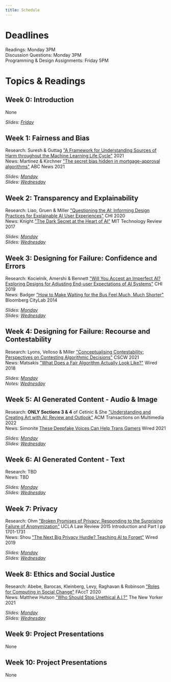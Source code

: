 ```yaml
---
title: Schedule
---
```


# Deadlines

Readings: Monday 3PM  
Discussion Questions: Monday 3PM  
Programming & Design Assignments: Friday 5PM    

# Topics & Readings

## Week 0: Introduction
None  

_Slides: [Friday](https://ucsdcloud-my.sharepoint.com/:b:/g/personal/kvaccaro_ucsd_edu/EeHu9EhyvRVHlNaXgVpjXwoBaeWg2KPkSOF-Z_I_dS5gew?e=ab4gsv)_

## Week 1: Fairness and Bias
Research: Suresh & Guttag ["A Framework for Understanding Sources of Harm throughout the Machine Learning Life Cycle"](https://arxiv.org/pdf/1901.10002.pdf) 2021  
News: Martinez & Kirchner ["The secret bias hidden in mortgage-approval algorithms"](https://abcnews.go.com/Business/wireStory/secret-bias-hidden-mortgage-approval-algorithms-79633917) ABC News 2021  

_Slides: [Monday](https://ucsdcloud-my.sharepoint.com/:b:/g/personal/kvaccaro_ucsd_edu/EWAV49urp9hGi7Wl-PH2jr4BCT0B6TsNX4oUfIx1a3cMsQ?e=DGyELZ)_  
_Slides: [Wednesday](https://ucsdcloud-my.sharepoint.com/:b:/g/personal/kvaccaro_ucsd_edu/EUazmH-IeKpEinA9_RwqsEgBXcmLhN3y635aMLT0O_Wubg?e=37WEUD)_  

## Week 2: Transparency and Explainability
Research: Liao, Gruen & Miller ["Questioning the AI: Informing Design Practices for Explainable AI User Experiences"](https://s3.amazonaws.com/kvaccaro.com/teaching/human-ai-interaction/Questioning_the_AI.pdf) CHI 2020  
News: Knight ["The Dark Secret at the Heart of AI"](https://www.technologyreview.com/2017/04/11/5113/the-dark-secret-at-the-heart-of-ai/) MIT Technology Review 2017  

_Slides: [Monday](https://ucsdcloud-my.sharepoint.com/:b:/g/personal/kvaccaro_ucsd_edu/EeGSlsdgLpJLu4O2JKCauFcBcOW7KBZv1befLwSanCC1oA?e=acwcRg)_  
_Slides: [Wednesday](https://ucsdcloud-my.sharepoint.com/:b:/g/personal/kvaccaro_ucsd_edu/EVO-pQC7McdBm0j3FQAUceIBQC9z6DSStXuhf1RWO-FdfA?e=m6kIBP)_   

## Week 3: Designing for Failure: Confidence and Errors
Research: Kocielnik, Amershi & Bennett ["Will You Accept an Imperfect AI? Exploring Designs for Adjusting End-user Expectations of AI Systems"](https://www.microsoft.com/en-us/research/uploads/prod/2019/01/chi19_kocielnik_et_al.pdf) CHI 2019  
News: Badger ["How to Make Waiting for the Bus Feel Much, Much Shorter"](https://www.bloomberg.com/news/articles/2014-01-22/how-to-make-waiting-for-the-bus-feel-much-much-shorter) Bloomberg CityLab 2014

_Slides: [Monday](https://s3.amazonaws.com/kvaccaro.com/teaching/human-ai-interaction/slides/CSE190_20211018_Expectations.pdf)_  
_Slides: [Wednesday](https://s3.amazonaws.com/kvaccaro.com/teaching/human-ai-interaction/slides/CSE190_20211018_Uncertainty.pdf)_

## Week 4: Designing for Failure: Recourse and Contestability
Research: Lyons, Velloso & Miller ["Conceptualising Contestability: Perspectives on Contesting Algorithmic Decisions"](https://dl.acm.org/doi/abs/10.1145/3449180) CSCW 2021   
News: Matsakis ["What Does a Fair Algorithm Actually Look Like?"](https://www.wired.com/story/what-does-a-fair-algorithm-look-like/) Wired 2018   

_Slides: [Monday](https://s3.amazonaws.com/kvaccaro.com/teaching/human-ai-interaction/slides/CSE190_20211025_RecourseContestability.pdf)_  
_Notes: [Wednesday](https://s3.amazonaws.com/kvaccaro.com/teaching/human-ai-interaction/slides/Contestability_brainstorming.pdf)_

## Week 5: AI Generated Content - Audio & Image
Research: **ONLY Sections 3 & 4** of Cetinic & She ["Understanding and Creating Art with AI: Review and Outlook"](https://dl.acm.org/doi/full/10.1145/3475799) ACM Transactions on Multimedia 2022   
News: Simonite [These Deepfake Voices Can Help Trans Gamers](https://www.wired.com/story/deepfake-voices-help-trans-gamers/) Wired 2021

_Slides: [Monday](https://s3.amazonaws.com/kvaccaro.com/teaching/human-ai-interaction/slides/CSE190_20211110_Deepfakes.pdf)_   
_Slides: [Wednesday](https://s3.amazonaws.com/kvaccaro.com/teaching/human-ai-interaction/slides/CSE190_20211112_Deepfakes2.pdf)_   

## Week 6: AI Generated Content - Text
Research: TBD   
News: TBD  

_Slides: [Monday]()_   
_Slides: [Wednesday]()_   

## Week 7: Privacy
Research: Ohm ["Broken Promises of Privacy: Responding to the Surprising Failure of Anonymization"](https://s3.amazonaws.com/kvaccaro.com/teaching/human-ai-interaction/Broken_Promises_of_Privacy.pdf) UCLA Law Review 2015 Introduction and Part I pp 1701-1731  
News: Shou ["The Next Big Privacy Hurdle? Teaching AI to Forget"](https://www.wired.com/story/the-next-big-privacy-hurdle-teaching-ai-to-forget/) Wired 2019    

_Slides: [Monday](https://s3.amazonaws.com/kvaccaro.com/teaching/human-ai-interaction/slides/CSE190_20211101_Privacy.pdf)_  
_Slides: [Wednesday](https://s3.amazonaws.com/kvaccaro.com/teaching/human-ai-interaction/slides/CSE190_20211103_Privacy_2.pdf)_

## Week 8: Ethics and Social Justice  
Research: Abebe, Barocas, Kleinberg, Levy, Raghavan & Robinson ["Roles for Computing in Social Change"](https://arxiv.org/pdf/1912.04883.pdf) FAccT 2020   
News: Matthew Hutson ["Who Should Stop Unethical A.I.?"](https://www.newyorker.com/tech/annals-of-technology/who-should-stop-unethical-ai) The New Yorker 2021  

_Slides: [Monday](https://s3.amazonaws.com/kvaccaro.com/teaching/human-ai-interaction/slides/CSE190_20211108_Ethics.pdf)_   
_Slides: [Wednesday](https://s3.amazonaws.com/kvaccaro.com/teaching/human-ai-interaction/slides/CSE190_20211110_Ethics_2.pdf)_   




<!-- Research: Konstan & Riedl ["Recommender systems: from algorithms to user experience"](http://files.grouplens.org/papers /algorithmstouserexperience.pdf) User Modeling and User-Adapted Interaction 2012 -->  
<!-- Press: Chaslot ["The Toxic Potential of YouTube’s Feedback Loop"](https://www.wired.com/story/the-toxic-potential-of-youtubes-feedback-loop/) Wired 2019 -->

<!-- _Slides: [Monday & Wednesday](https://s3.amazonaws.com/kvaccaro.com/teaching/human-ai-interaction/slides/CSE190_20211011_Recommendations.pdf)_ --> 

## Week 9: Project Presentations
None

## Week 10: Project Presentations
None
